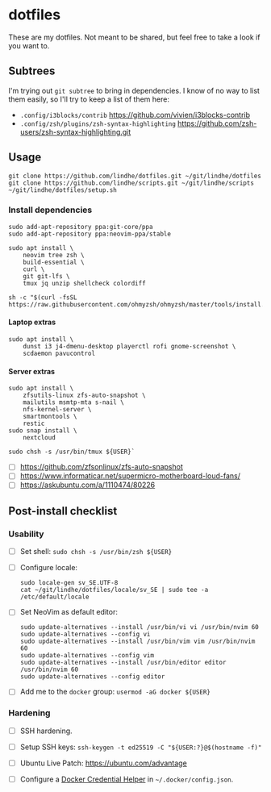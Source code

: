 # dotfiles

These are my dotfiles. Not meant to be shared, but feel free to take a look if you want to.

## Subtrees

I'm trying out `git subtree` to bring in dependencies. I know of no way to list
them easily, so I'll try to keep a list of them here:

* `.config/i3blocks/contrib` https://github.com/vivien/i3blocks-contrib
* `.config/zsh/plugins/zsh-syntax-highlighting` https://github.com/zsh-users/zsh-syntax-highlighting.git

## Usage

```shell
git clone https://github.com/lindhe/dotfiles.git ~/git/lindhe/dotfiles
git clone https://github.com/lindhe/scripts.git ~/git/lindhe/scripts
~/git/lindhe/dotfiles/setup.sh
```

### Install dependencies

```shell
sudo add-apt-repository ppa:git-core/ppa
sudo add-apt-repository ppa:neovim-ppa/stable
```

```shell
sudo apt install \
    neovim tree zsh \
    build-essential \
    curl \
    git git-lfs \
    tmux jq unzip shellcheck colordiff
```

```shell
sh -c "$(curl -fsSL https://raw.githubusercontent.com/ohmyzsh/ohmyzsh/master/tools/install.sh)"
```

#### Laptop extras

```shell
sudo apt install \
    dunst i3 j4-dmenu-desktop playerctl rofi gnome-screenshot \
    scdaemon pavucontrol
```

#### Server extras

```shell
sudo apt install \
    zfsutils-linux zfs-auto-snapshot \
    mailutils msmtp-mta s-nail \
    nfs-kernel-server \
    smartmontools \
    restic
sudo snap install \
    nextcloud
```

```shell
sudo chsh -s /usr/bin/tmux ${USER}`
```

- [ ] <https://github.com/zfsonlinux/zfs-auto-snapshot>
- [ ] <https://www.informaticar.net/supermicro-motherboard-loud-fans/>
- [ ] <https://askubuntu.com/a/1110474/80226>

## Post-install checklist

### Usability

- [ ] Set shell: `sudo chsh -s /usr/bin/zsh ${USER}`
- [ ] Configure locale:

    ```shell
    sudo locale-gen sv_SE.UTF-8
    cat ~/git/lindhe/dotfiles/locale/sv_SE | sudo tee -a /etc/default/locale
    ```

- [ ] Set NeoVim as default editor:

    ```shell
    sudo update-alternatives --install /usr/bin/vi vi /usr/bin/nvim 60
    sudo update-alternatives --config vi
    sudo update-alternatives --install /usr/bin/vim vim /usr/bin/nvim 60
    sudo update-alternatives --config vim
    sudo update-alternatives --install /usr/bin/editor editor /usr/bin/nvim 60
    sudo update-alternatives --config editor
    ```

- [ ] Add me to the `docker` group: `usermod -aG docker ${USER}`

### Hardening

- [ ] SSH hardening.
- [ ] Setup SSH keys: `ssh-keygen -t ed25519 -C "${USER:?}@$(hostname -f)"`
- [ ] Ubuntu Live Patch: https://ubuntu.com/advantage
- [ ] Configure a [Docker Credential Helper](https://github.com/docker/docker-credential-helpers/) in `~/.docker/config.json`.

